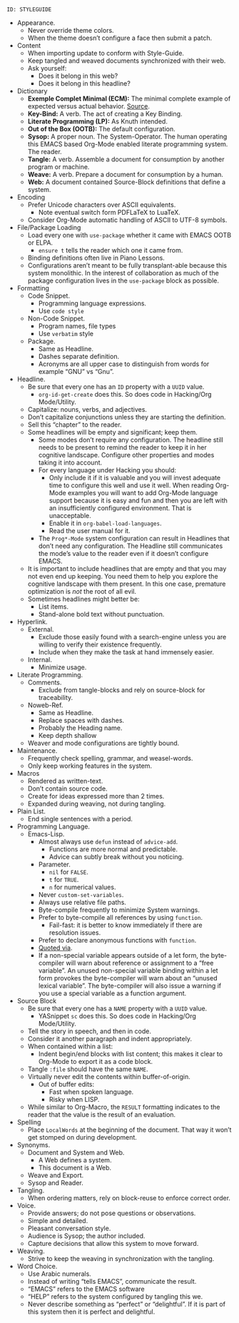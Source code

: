     ID: STYLEGUIDE

-   Appearance.
    -   Never override theme colors.
    -   When the theme doesn&rsquo;t configure a face then submit a patch.
-   Content
    -   When importing update to conform with Style-Guide.
    -   Keep tangled and weaved documents synchronized with their web.
    -   Ask yourself:
        -   Does it belong in this web?
        -   Does it belong in this headline?
-   Dictionary
    -   **Exemple Complet Minimal (ECM):** The minimal complete example of expected
        versus actual behavior. [Source](http://orgmode.org/worg/org-faq.html).
    -   **Key-Bind:** A verb. The act of creating a Key Binding.
    -   **Literate Programming (LP):** As Knuth intended.
    -   **Out of the Box (OOTB):** The default configuration.
    -   **Sysop:** A proper noun. The System-Operator. The human operating this EMACS
        based Org-Mode enabled literate programming system. The reader.
    -   **Tangle:** A verb. Assemble a document for consumption by another program or
        machine.
    -   **Weave:** A verb. Prepare a document for consumption by a human.
    -   **Web:** A document contained Source-Block definitions that define a system.
-   Encoding
    -   Prefer Unicode characters over ASCII equivalents.
        -   Note eventual switch form PDFLaTeX to LuaTeX.
    -   Consider Org-Mode automatic handling of ASCII to UTF-8 symbols.
-   File/Package Loading
    -   Load every one with `use-package` whether it came with EMACS OOTB or ELPA.
        -   `ensure t` tells the reader which one it came from.
    -   Binding definitions often live in Piano Lessons.
    -   Configurations aren&rsquo;t meant to be fully transplant-able because this system
        monolithic. In the interest of collaboration as much of the package
        configuration lives in the `use-package` block as possible.
-   Formatting
    -   Code Snippet.
        -   Programming language expressions.
        -   Use `code style`
    -   Non-Code Snippet.
        -   Program names, file types
        -   Use `verbatim` style
    -   Package.
        -   Same as Headline.
        -   Dashes separate definition.
        -   Acronyms are all upper case to distinguish from words for example &ldquo;GNU&rdquo;
            vs &ldquo;Gnu&rdquo;.
-   Headline.
    -   Be sure that every one has an `ID` property with a `UUID` value.
        -   `org-id-get-create` does this. So does code in Hacking/Org Mode/Utility.
    -   Capitalize: nouns, verbs, and adjectives.
    -   Don&rsquo;t capitalize conjunctions unless they are starting the definition.
    -   Sell this &ldquo;chapter&rdquo; to the reader.
    -   Some headlines will be empty and significant; keep them.
        -   Some modes don&rsquo;t require any configuration. The headline still needs to be
            present to remind the reader to keep it in her cognitive landscape.
            Configure other properties and modes taking it into account.
        -   For every language under Hacking you should:
            -   Only include it if it is valuable and you will invest adequate time to
                configure this well and use it well. When reading Org-Mode examples you
                will want to add Org-Mode language support because it is easy and fun
                and then you are left with an insufficiently configured environment.
                That is unacceptable.
            -   Enable it in `org-babel-load-languages`.
            -   Read the user manual for it.
        -   The `Prog*-Mode` system configuration can result in Headlines that don&rsquo;t
            need any configuration. The Headline still communicates the mode&rsquo;s
            value to the reader even if it doesn&rsquo;t configure EMACS.
    -   It is important to include headlines that are empty and that you may not
        even end up keeping. You need them to help you explore the cognitive
        landscape with them present. In this one case, premature optimization is
        *not* the root of all evil.
    -   Sometimes headlines might better be:
        -   List items.
        -   Stand-alone bold text without punctuation.
-   Hyperlink.
    -   External.
        -   Exclude those easily found with a search-engine unless you are willing to
            verify their existence frequently.
        -   Include when they make the task at hand immensely easier.
    -   Internal.
        -   Minimize usage.
-   Literate Programming.
    -   Comments.
        -   Exclude from tangle-blocks and rely on source-block for traceability.
    -   Noweb-Ref.
        -   Same as Headline.
        -   Replace spaces with dashes.
        -   Probably the Heading name.
        -   Keep depth shallow
    -   Weaver and mode configurations are tightly bound.
-   Maintenance.
    -   Frequently check spelling, grammar, and weasel-words.
    -   Only keep working features in the system.
-   Macros
    -   Rendered as written-text.
    -   Don&rsquo;t contain source code.
    -   Create for ideas expressed more than 2 times.
    -   Expanded during weaving, not during tangling.
-   Plain List.
    -   End single sentences with a period.
-   Programming Language.
    -   Emacs-Lisp.
        -   Almost always use `defun` instead of `advice-add`.
            -   Functions are more normal and predictable.
            -   Advice can subtly break without you noticing.
        -   Parameter.
            -   `nil` for `FALSE`.
            -   `t` for `TRUE`.
            -   `n` for numerical values.
        -   Never `custom-set-variables`.
        -   Always use relative file paths.
        -   Byte-compile frequently to minimize System warnings.
        -   Prefer to byte-compile all references by using `function`.
            -   Fail-fast: it is better to know immediately if there are resolution
                issues.
        -   Prefer to declare anonymous functions with `function`.
        -   [Quoted via](https://www.gnu.org/software/emacs/manual/html_node/elisp/Using-Lexical-Binding.html#Using-Lexical-Binding).
        -   If a non-special variable appears outside of a let form, the byte-compiler
            will warn about reference or assignment to a &ldquo;free variable&rdquo;. An
            unused non-special variable binding within a let form provokes the
            byte-compiler will warn about an &ldquo;unused lexical variable&rdquo;. The
            byte-compiler will also issue a warning if you use a special variable as a
            function argument.
-   Source Block
    -   Be sure that every one has a `NAME` property with a `UUID` value.
        -   YASnippet `sc` does this. So does code in Hacking/Org Mode/Utility.
    -   Tell the story in speech, and then in code.
    -   Consider it another paragraph and indent appropriately.
    -   When contained within a list:
        -   Indent begin/end blocks with list content; this makes it clear to Org-Mode
            to export it as a code block.
    -   Tangle `:file` should have the same `NAME`.
    -   Virtually never edit the contents within buffer-of-origin.
        -   Out of buffer edits:
            -   Fast when spoken language.
            -   Risky when LISP.
    -   While similar to Org-Macro, the `RESULT` formatting indicates to the reader
        that the value is the result of an evaluation.
-   Spelling
    -   Place `LocalWords` at the beginning of the document. That way it won&rsquo;t get
        stomped on during development.
-   Synonyms.
    -   Document and System and Web.
        -   A Web defines a system.
        -   This document is a Web.
    -   Weave and Export.
    -   Sysop and Reader.
-   Tangling.
    -   When ordering matters, rely on block-reuse to enforce correct order.
-   Voice.
    -   Provide answers; do not pose questions or observations.
    -   Simple and detailed.
    -   Pleasant conversation style.
    -   Audience is Sysop; the author included.
    -   Capture decisions that allow this system to move forward.
-   Weaving.
    -   Strive to keep the weaving in synchronization with the tangling.
-   Word Choice.
    -   Use Arabic numerals.
    -   Instead of writing &ldquo;tells EMACS&rdquo;, communicate the result.
    -   &ldquo;EMACS&rdquo; refers to the EMACS software
    -   &ldquo;HELP&rdquo; refers to the system configured by tangling this we.
    -   Never describe something as &ldquo;perfect&rdquo; or &ldquo;delightful&rdquo;. If it is part of this
        system then it is perfect and delightful.
